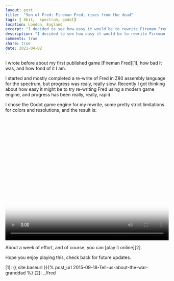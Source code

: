 ```yaml
---
layout: post
title:  "Son of Fred: Fireman Fred, rises from the dead"
tags: [ 8bit,  spectrum, godot]
location: London, England
excerpt: "I decided to see how easy it would be to rewrite Fireman Fred, using a modern game engine"
description: "I decided to see how easy it would be to rewrite Fireman Fred, using a modern game engine" 
comments: true
share: true
date: 2021-04-02
---
```


I wrote before about my first published game [Fireman Fred][1], how bad it was, and how fond of it I am. 

I started and mostly completed a re-write of Fred in Z80 assembly language for the spectrum, but progress was realy, really slow. Recently
I got thinking about how easy it might be to try re-writing Fred using a modern game engine, and progress has been really, really, rapid.

I chose the Godot game engine for my rewrite, some pretty strict limitations for colors and resolutions, and the result is:

<video class="centeredImg" src="../images/fireman-fred-written-in-godot/fred-demo1.mp4" poster="../images/fireman-fred-written-in-godot/demo-poster.png" width="512" height="384" controls preload></video>

About a week of effort, and of course, you can [play it online][2].


Hope you enjoy playing this, check back for future updates.



[1]: {{ site.baseurl }}{% post_url 2015-09-18-Tell-us-about-the-war-granddad %}
[2]: ../fred
